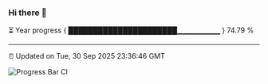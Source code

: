 ### Hi there 👋

⏳ Year progress { ██████████████████████▁▁▁▁▁▁▁▁ } 74.79 %

---

⏰ Updated on Tue, 30 Sep 2025 23:36:46 GMT

![Progress Bar CI](https://github.com/IshwaranRudhara/GIT-ACTION/workflows/Progress%20Bar%20CI/badge.svg)
